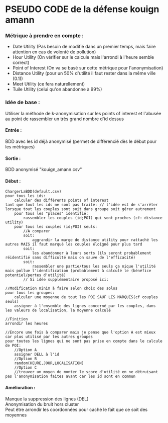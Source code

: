 # PSEUDO CODE de la défense kouign amann
### Métrique à prendre en compte :
- Date Utility (Pas besoin de modifié dans un premier temps, mais faire attention en cas de volonté de pollution)
- Hour Utility (On vérifier sur le calcule mais l'arrondi à l'heure semble correct)
- Point of Interest (On va se basé sur cette métrique pour l'anonymisation)
- Distance Utility (pour un 50% d'utilité il faut rester dans la même ville (0.1))
- Meet Utility (ce fera naturellement)
- Tuile Utility (celui qu'on abandonne à 99%)

### Idée de base : 
Utiliser la méthode de k-anonymisation sur les points of interest et l'abusée au point de rassembler un très grand nombre d'id dessus

#### Entrée : 
BDD avec les id déjà anonymisé
		(permet de différencié dès le début pour les métriques)

#### Sortie : 
BDD anonymisé "kouign_amann.csv"

#### Début :
	ChargerLaBDD(default.csv)
	pour tous les ids:
		calculer des différents points of interest
	tant que tout les ids ne sont pas traité: // l'idée est de s'arrêter lorsque tout les couples sont soit dans groupe soit gérer autrement
		pour tous les "places" identifié:
			rassembler les couples (id;POI) qui sont proches (cf: distance utility)
		pour tous les couples (id;POI) seuls:
			//A comparer
			soit:
				aggrandir la marge de distance utility pour rattaché les autres MAIS il faut marqué les couples éloigné pour plus tard
			soit:
				les abandonner à leurs sorts (ils seront probablement réidentifié sans difficulté mais on sauve de l'efficacité)
			soit:
				rassembler une partie/tous les seuls ça nique l'utilité mais pollue l'identification (probablement à calculé le (bénéfice potentiel/pertes d'utilité)
			// Si idée supplémentaire proposé ici:

	//Modification minim à faire selon choix des solos
	pour tous les groupes:
		calculer une moyenne de tout les POI SAUF LES MARQUÉS(cf couples seuls)
		assigner à l'ensemble des lignes concerné par les couples, dans les valeurs de localisation, la moyenne calculé
		
	//Finition
	arrondir les heures

	//Encore une fois à comparer mais je pense que l'option A est mieux car plus utilisé par les autres groupes
	pour toutes les lignes qui ne sont pas prise en compte dans le calcule de POI:
		//Option A
		assigner DELL à l'id
		//Option B
		random(HEURE,JOUR,LOCALISATION)
		//Option C
		//trouver un moyen de monter le score d'utilité en ne détruisant pas l'anonymisation faites avant car les id sont en commun
#### Amélioration :
Manque la suppression des lignes (DEL)  
Anonymisation du bruit hors cluster  
Peut être arrondir les coordonnées pour caché le fait que ce soit des moyennes
